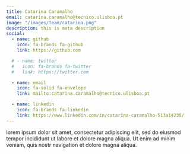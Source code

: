 ```yaml
---
title: Catarina Caramalho
email: catarina.caramalho@tecnico.ulisboa.pt
image: "/images/Team/catarina.png"
description: this is meta description
social:
  - name: github
    icon: fa-brands fa-github
    link: https://github.com

  # - name: twitter
  #   icon: fa-brands fa-twitter
  #   link: https://twitter.com

  - name: email
    icon: fa-solid fa-envelope
    link: mailto:catarina.caramalho@tecnico.ulisboa.pt

  - name: linkedin
    icon: fa-brands fa-linkedin
    link: https://www.linkedin.com/in/catarina-caramalho-513a14235/
---
```


lorem ipsum dolor sit amet, consectetur adipiscing elit, sed do eiusmod tempor incididunt ut labore et dolore magna aliqua. Ut enim ad minim veniam, quis nostr navigation et dolore magna aliqua.
